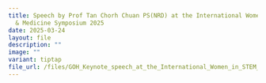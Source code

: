 ```yaml
---
title: Speech by Prof Tan Chorh Chuan PS(NRD) at the International Women in STEM
  & Medicine Symposium 2025
date: 2025-03-24
layout: file
description: ""
image: ""
variant: tiptap
file_url: /files/GOH_Keynote_speech_at_the_International_Women_in_STEM_Medicine_2025.pdf
---
```

